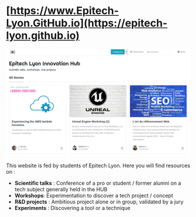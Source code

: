 # [https://www.Epitech-Lyon.GitHub.io](https://epitech-lyon.github.io)

[![epitech-lyon-hub](https://raw.githubusercontent.com/Epitech-Lyon/epitech-lyon.github.io/gh-pages/assets/images/epitech-lyon-hub.png)](https://epitech-lyon.github.io)
<p>
    This website is fed by students of Epitech Lyon. Here you will find resources on :
</p>
<ul>
    <li> <b>Scientific talks</b> : Conference of a pro or student / former alumni on a tech subject generally held in the HUB </li>
    <li> <b>Workshops</b>: Experimentation to discover a tech project / concept </li>
    <li> <b>R&D projects</b> : Ambitious project alone or in group, validated by a jury </li>
    <li> <b>Experiments</b> : Discovering a tool or a technique </li>
</ul>